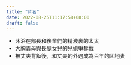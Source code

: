 ```yaml
---
title: "片名"
date: 2022-08-25T11:17:58+08:00
draft: false
---
```


- 沐浴在部長和後輩們的精液裏的太太  
- 大胸義母與長腿女兒的兒媳爭奪戰  
- 被丈夫背叛後，和丈夫的外遇成為百年的団地妻  

